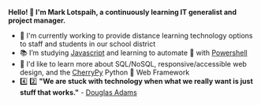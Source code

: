 **Hello! 👋 I'm Mark Lotspaih, a continuously learning IT generalist and project manager.**

- :hammer: I'm currently working to provide distance learning technology options to staff and students in our school district
- :books: I’m studying [Javascript](https://www.oreilly.com/library/view/javascript-the-definitive/9781491952016/) and learning to automate :robot: with [Powershell](https://nostarch.com/powershellsysadmins)
- :thought_balloon: I'd like to learn more about SQL/NoSQL, responsive/accessible web design, and the [CherryPy](https://cherrypy.org/) Python :snake: Web Framework
- :four: :two: **"We are stuck with technology when what we really want is just stuff that works."** - [Douglas Adams](https://douglasadams.com/)

